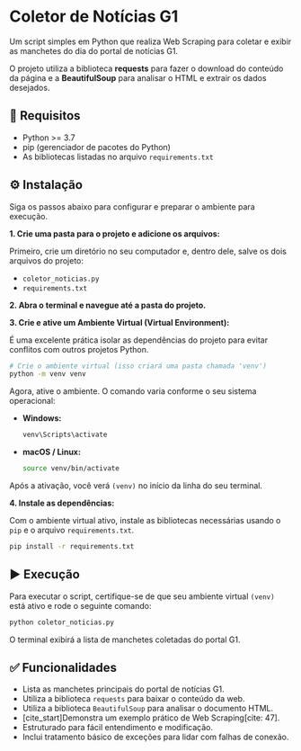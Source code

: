# Coletor de Notícias G1

Um script simples em Python que realiza Web Scraping para coletar e exibir as manchetes do dia do portal de notícias G1.

O projeto utiliza a biblioteca **requests** para fazer o download do conteúdo da página e a **BeautifulSoup** para analisar o HTML e extrair os dados desejados.

## 🚀 Requisitos

  - Python \>= 3.7
  - pip (gerenciador de pacotes do Python)
  - As bibliotecas listadas no arquivo `requirements.txt`

## ⚙️ Instalação

Siga os passos abaixo para configurar e preparar o ambiente para execução.

**1. Crie uma pasta para o projeto e adicione os arquivos:**

Primeiro, crie um diretório no seu computador e, dentro dele, salve os dois arquivos do projeto:

  - `coletor_noticias.py`
  - `requirements.txt`

**2. Abra o terminal e navegue até a pasta do projeto.**

**3. Crie e ative um Ambiente Virtual (Virtual Environment):**

É uma excelente prática isolar as dependências do projeto para evitar conflitos com outros projetos Python.

```bash
# Crie o ambiente virtual (isso criará uma pasta chamada 'venv')
python -m venv venv
```

Agora, ative o ambiente. O comando varia conforme o seu sistema operacional:

  - **Windows:**
    ```bash
    venv\Scripts\activate
    ```
  - **macOS / Linux:**
    ```bash
    source venv/bin/activate
    ```

Após a ativação, você verá `(venv)` no início da linha do seu terminal.

**4. Instale as dependências:**

Com o ambiente virtual ativo, instale as bibliotecas necessárias usando o `pip` e o arquivo `requirements.txt`.

```bash
pip install -r requirements.txt
```

## ▶️ Execução

Para executar o script, certifique-se de que seu ambiente virtual `(venv)` está ativo e rode o seguinte comando:

```bash
python coletor_noticias.py
```

O terminal exibirá a lista de manchetes coletadas do portal G1.

## ✅ Funcionalidades

  - Lista as manchetes principais do portal de notícias G1.
  - Utiliza a biblioteca `requests` para baixar o conteúdo da web.
  - Utiliza a biblioteca `BeautifulSoup` para analisar o documento HTML.
  - [cite\_start]Demonstra um exemplo prático de Web Scraping[cite: 47].
  - Estruturado para fácil entendimento e modificação.
  - Inclui tratamento básico de exceções para lidar com falhas de conexão.
